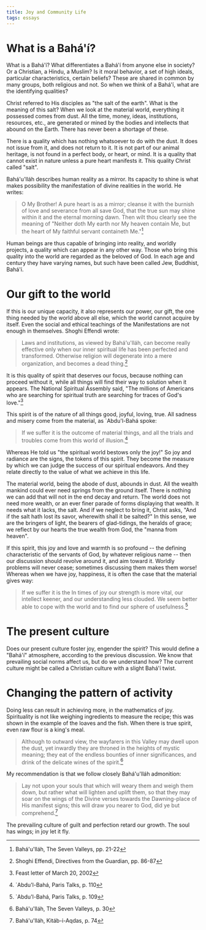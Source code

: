 ```yaml
---
title: Joy and Community Life
tags: essays
---
```


# What is a Bahá'í?

What is a Bahá'í?  What differentiates a Bahá'í from anyone else in
society?  Or a Christian, a Hindu, a Muslim?  Is it moral behavior, a
set of high ideals, particular characteristics, certain beliefs?  These
are shared in common by many groups, both religious and not.  So when we
think of a Bahá'í, what are the identifying qualities?

Christ referred to His disciples as "the salt of the earth".  What is
the meaning of this salt?  When we look at the material world,
everything it possessed comes from dust.  All the time, money, ideas,
institutions, resources, etc., are generated or mined by the bodies and
intellects that abound on the Earth.  There has never been a shortage of
these.

There is a quality which has nothing whatsoever to do with the dust.  It
does not issue from it, and does not return to it.  It is not part of
our animal heritage, is not found in a perfect body, or heart, or mind.
It is a quality that cannot exist in nature unless a pure heart
manifests it.  This quality Christ called "salt".

Bahá'u'lláh describes human reality as a mirror.  Its capacity to shine
is what makes possibility the manifestation of divine realities in the
world.  He writes:

> O My Brother! A pure heart is as a mirror; cleanse it with the burnish
> of love and severance from all save God, that the true sun may shine
> within it and the eternal morning dawn.  Then wilt thou clearly see
> the meaning of "Neither doth My earth nor My heaven contain Me, but
> the heart of My faithful servant containeth Me."[^1]

Human beings are thus capable of bringing into reality, and worldly
projects, a quality which can appear in any other way.  Those who bring
this quality into the world are regarded as the beloved of God.  In each
age and century they have varying names, but such have been called Jew,
Buddhist, Bahá'í.

# Our gift to the world

If this is our unique capacity, it also represents our power, our gift,
the one thing needed by the world above all else, which the world cannot
acquire by itself.  Even the social and ethical teachings of the
Manifestations are not enough in themselves.  Shoghi Effendi wrote:

> Laws and institutions, as viewed by Bahá'u'lláh, can become really
> effective only when our inner spiritual life has been perfected and
> transformed.  Otherwise religion will degenerate into a mere
> organization, and becomes a dead thing.[^2]

It is this quality of spirit that deserves our focus, because nothing
can proceed without it, while all things will find their way to solution
when it appears.  The National Spiritual Assembly said, "The millions of
Americans who are searching for spiritual truth are searching for traces
of God's love."[^3]

This spirit is of the nature of all things good, joyful, loving, true.
All sadness and misery come from the material, as `Abdu'l-Bahá spoke:

> If we suffer it is the outcome of material things, and all the trials
> and troubles come from this world of illusion.[^4]

Whereas He told us "the spiritual world bestows only the joy!"  So joy
and radiance are the signs, the tokens of this spirit.  They become the
measure by which we can judge the success of our spiritual endeavors.
And they relate directly to the value of what we achieve in this life.

The material world, being the abode of dust, abounds in dust.  All the
wealth mankind could ever need springs from the ground itself.  There is
nothing we can add that will not in the end decay and return.  The world
does not need more wealth, or an ever finer parade of forms displaying
that wealth.  It needs what it lacks, the salt.  And if we neglect to
bring it, Christ asks, "And if the salt hath lost its savor, wherewith
shall it be salted?"  In this sense, we are the bringers of light, the
bearers of glad-tidings, the heralds of grace; we reflect by our hearts
the true wealth from God, the "manna from heaven".

If this spirit, this joy and love and warmth is so profound -- the
defining characteristic of the servants of God, by whatever religious
name -- then our discussion should revolve around it, and aim toward it.
Worldly problems will never cease; sometimes discussing them makes them
worse!  Whereas when we have joy, happiness, it is often the case that
the material gives way:

> If we suffer it is the In times of joy our strength is more vital, our
> intellect keener, and our understanding less clouded.  We seem better
> able to cope with the world and to find our sphere of usefulness.[^5]

# The present culture

Does our present culture foster joy, engender the spirit?  This would
define a "Bahá'í" atmosphere, according to the previous discussion.  We
know that prevailing social norms affect us, but do we understand how?
The current culture might be called a Christian culture with a slight
Bahá'í twist.

# Changing the pattern of activity

Doing less can result in achieving more, in the mathematics of joy.
Spirituality is not like weighing ingredients to measure the recipe;
this was shown in the example of the loaves and the fish.  When there is
true spirit, even raw flour is a king's meal.

> Although to outward view, the wayfarers in this Valley may dwell upon
> the dust, yet inwardly they are throned in the heights of mystic
> meaning; they eat of the endless bounties of inner significances, and
> drink of the delicate wines of the spirit.[^6]

My recommendation is that we follow closely Bahá'u'lláh admonition:

> Lay not upon your souls that which will weary them and weigh them
> down, but rather what will lighten and uplift them, so that they may
> soar on the wings of the Divine verses towards the Dawning-place of
> His manifest signs; this will draw you nearer to God, did ye but
> comprehend.[^7]

The prevailing culture of guilt and perfection retard our growth.  The
soul has wings; in joy let it fly.

[^1]:  Bahá'u'lláh, The Seven Valleys, pp. 21-22

[^2]:  Shoghi Effendi, Directives from the Guardian, pp. 86-87

[^3]:  Feast letter of March 20, 2002

[^4]:  `Abdu'l-Bahá, Paris Talks, p. 110

[^5]:  `Abdu'l-Bahá, Paris Talks, p. 109

[^6]:  Bahá'u'lláh, The Seven Valleys, p. 30

[^7]:  Bahá'u'lláh, Kitáb-i-Aqdas, p. 74


